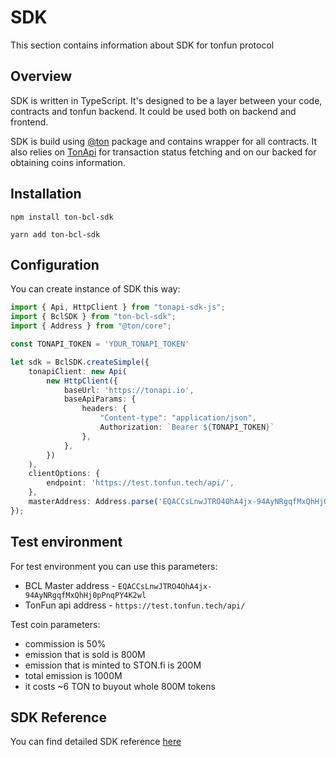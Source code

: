 # SDK

This section contains information about SDK for tonfun protocol

## Overview

SDK is written in TypeScript.
It's designed to be a layer between your code, contracts and tonfun backend.
It could be used both on backend and frontend.

SDK is build using [@ton](https://github.com/ton-org/ton) package and contains wrapper for all contracts.
It also relies on [TonApi](https://tonapi.io/) for transaction status fetching and on our backed for obtaining coins information.

## Installation

```npm install ton-bcl-sdk```

```yarn add ton-bcl-sdk```

## Configuration

You can create instance of SDK this way: 

```typescript
import { Api, HttpClient } from "tonapi-sdk-js";
import { BclSDK } from "ton-bcl-sdk";
import { Address } from "@ton/core";

const TONAPI_TOKEN = 'YOUR_TONAPI_TOKEN'

let sdk = BclSDK.createSimple({
    tonapiClient: new Api(
        new HttpClient({
            baseUrl: 'https://tonapi.io',
            baseApiParams: {
                headers: {
                    "Content-type": "application/json",
                    Authorization: `Bearer ${TONAPI_TOKEN}`
                },
            },
        })
    ),
    clientOptions: {
        endpoint: 'https://test.tonfun.tech/api/',
    },
    masterAddress: Address.parse('EQACCsLnwJTRO4OhA4jx-94AyNRgqfMxQhHj0pPnqPY4K2wl')
});
```

## Test environment

For test environment you can use this parameters: 

- BCL Master address - `EQACCsLnwJTRO4OhA4jx-94AyNRgqfMxQhHj0pPnqPY4K2wl`
- TonFun api address - `https://test.tonfun.tech/api/`

Test coin parameters: 

- commission is 50%
- emission that is sold is 800M
- emission that is minted to STON.fi is 200M
- total emission is 1000M
- it costs ~6 TON to buyout whole 800M tokens 

## SDK Reference

You can find detailed SDK reference [here](../reference/README.md)